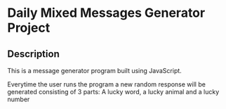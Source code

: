 <h1>Daily Mixed Messages Generator Project</h1>
<h2>Description</h2>
<p>This is a message generator program built using JavaScript.</p>
<p>Everytime the user runs the program a new random response will be generated consisting of 3 parts: A lucky word, a lucky animal and a lucky number</p>

